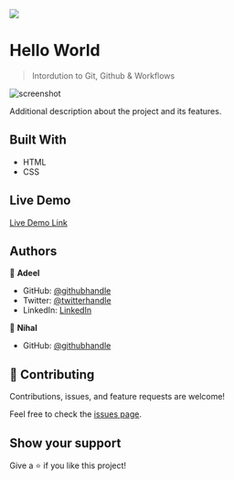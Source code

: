 ![](https://img.shields.io/badge/Microverse-blueviolet)

# Hello World

> Intordution to Git, Github & Workflows

![screenshot](./app_screenshot.png)

Additional description about the project and its features.

## Built With

- HTML
- CSS

## Live Demo

[Live Demo Link](https://microverse-sessions.github.io/hello-world/)

## Authors

👤 **Adeel**

- GitHub: [@githubhandle](https://github.com/bashforger)
- Twitter: [@twitterhandle](https://twitter.com/bashforge)
- LinkedIn: [LinkedIn](https://linkedin.com/muhammad-adeel-danish/)

👤 **Nihal**

- GitHub: [@githubhandle](https://github.com/apricot12)

## 🤝 Contributing

Contributions, issues, and feature requests are welcome!

Feel free to check the [issues page](issues/).

## Show your support

Give a ⭐️ if you like this project!
